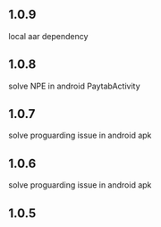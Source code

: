 ## 1.0.9
local aar dependency
## 1.0.8
solve NPE in android PaytabActivity
## 1.0.7
 solve proguarding issue in android apk
## 1.0.6
 solve proguarding issue in android apk
## 1.0.5
